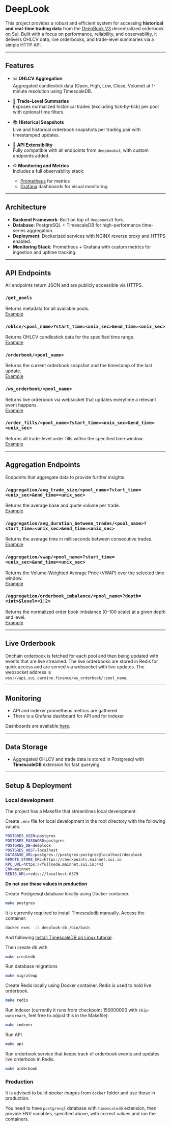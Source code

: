 # DeepLook

This project provides a robust and efficient system for accessing **historical and real-time trading data** from the [DeepBook V3](https://github.com/MystenLabs/deepbookv3) decentralized orderbook on Sui. Built with a focus on performance, reliability, and observability, it delivers OHLCV data, live orderbooks, and trade-level summaries via a simple HTTP API.

---

## Features

- 📊 **OHLCV Aggregation**  
  Aggregated candlestick data (Open, High, Low, Close, Volume) at 1-minute resolution using TimescaleDB.

- 🧾 **Trade-Level Summaries**  
  Exposes normalized historical trades (excluding tick-by-tick) per pool with optional time filters.

- 📚 **Historical Snapshots**  
  Live and historical orderbook snapshots per trading pair with timestamped updates.

- 🧩 **API Extensibility**  
  Fully compatible with all endpoints from `deepbookv3`, with custom endpoints added.

- ⚙️ **Monitoring and Metrics**  
  Includes a full observability stack:
  - [Prometheus](https://prometheus.io/) for metrics
  - [Grafana](https://grafana.com/) dashboards for visual monitoring

---

## Architecture

- **Backend Framework**: Built on top of `deepbookv3` fork.
- **Database**: PostgreSQL + TimescaleDB for high-performance time-series aggregation.
- **Deployment**: Dockerized services with NGINX reverse proxy and HTTPS enabled.
- **Monitoring Stack**: Prometheus + Grafana with custom metrics for ingestion and uptime tracking.

---

## API Endpoints

All endpoints return JSON and are publicly accessible via HTTPS.

### `/get_pools`

Returns metadata for all available pools.  
[Example](https://api.sui.carmine.finance/get_pools)

### `/ohlcv/<pool_name>?start_time=<unix_sec>&end_time=<unix_sec>`

Returns OHLCV candlestick data for the specified time range.  
[Example](https://api.sui.carmine.finance/ohlcv/XBTC_USDC?start_time=1750370400&end_time=1750888800)

### `/orderbook/<pool_name>`

Returns the current orderbook snapshot and the timestamp of the last update.  
[Example](https://api.sui.carmine.finance/orderbook/SUI_USDC)

### `/ws_orderbook/<pool_name>`

Returns live orderbook via websocket that updates everytime a relevant event happens.  
[Example](wss://api.sui.carmine.finance/ws_orderbook/SUI_USDC)

### `/order_fills/<pool_name>?start_time=<unix_sec>&end_time=<unix_sec>`

Returns all trade-level order fills within the specified time window.  
[Example](https://api.sui.carmine.finance/order_fills/SUI_USDC?start_time=1750866244&end_time=1750886244)

---

## Aggregation Endpoints

Endpoints that aggregate data to provide further insights.

### `/aggregation/avg_trade_size/<pool_name>?start_time=<unix_sec>&end_time=<unix_sec>`

Returns the average base and quote volume per trade.  
[Example](https://api.sui.carmine.finance/get_avg_trade_size/SUI_USDC)

### `/aggregation/avg_duration_between_trades/<pool_name>?start_time=<unix_sec>&end_time=<unix_sec>`

Returns the average time in milliseconds between consecutive trades.  
[Example](https://api.sui.carmine.finance/get_avg_duration_between_trades/SUI_USDC)

### `/aggregation/vwap/<pool_name>?start_time=<unix_sec>&end_time=<unix_sec>`

Returns the Volume-Weighted Average Price (VWAP) over the selected time window.  
[Example](https://api.sui.carmine.finance/get_vwap/SUI_USDC?start_time=1750866244&end_time=1750886244)

### `/aggregation/orderbook_imbalance/<pool_name>?depth=<int>&level=<1|2>`

Returns the normalized order book imbalance (0–100 scale) at a given depth and level.  
[Example](https://api.sui.carmine.finance/orderbook_imbalance/SUI_USDC?depth=100&level=2)

---

## Live Orderbook

Onchain orderbook is fetched for each pool and then being updated with events that are live streamed.
The live orderbooks are stored in Redis for quick access and are served via websocket with live updates.
The websocket address is `wss://api.sui.carmine.finance/ws_orderbook/:pool_name`.

---

## Monitoring

- API and indexer prometheus metrics are gathered
- There is a Grafana dashboard for API and for indexer

Dashboards are available [here](http://deeplook.carmine.finance:3000/dashboards).

---

## Data Storage

- Aggregated OHLCV and trade data is stored in Postgresql with **TimescaleDB** extension for fast querying.

---

## Setup & Deployment

### Local development

The project has a Makefile that streamlines local development.

Create `.env` file for local development in the root directory with the following values:

```sh
POSTGRES_USER=postgres
POSTGRES_PASSWORD=postgres
POSTGRES_DB=deeplook
POSTGRES_HOST=localhost
DATABASE_URL=postgres://postgres:postgres@localhost/deeplook
REMOTE_STORE_URL=https://checkpoints.mainnet.sui.io
RPC_URL=https://fullnode.mainnet.sui.io:443
ENV=mainnet
REDIS_URL=redis://localhost:6379
```

**Do not use these values in production**

Create Postgresql database locally using Docker container.

```sh
make postgres
```

It is currently required to install Timescaledb manually. Access the container:

```sh
docker exec -it deeplook-db /bin/bash
```

And following [Install TimescaleDB on Linux tutorial](https://docs.tigerdata.com/self-hosted/latest/install/installation-linux/#install-timescaledb-on-linux).

Then create db with

```sh
make createdb
```

Run database migrations

```sh
make migrateup
```

Create Redis locally using Docker container. Redis is used to hold live orderbook.

```sh
make redis
```

Run indexer (currently it runs from checkpoint 150000000 with `skip-watermark`, feel free to adjust this in the Makefile):

```sh
make indexer
```

Run API

```sh
make api
```

Run orderbook service that keeps track of orderbook events and updates live orderbook in Redis.

```sh
make orderbook
```

### Production

It is advised to build _docker images_ from `docker` folder and use those in production.

You need to have `postgresql` database with `timescaledb` extension, then provide ENV variables, specified above, with correct values and run the containers.
